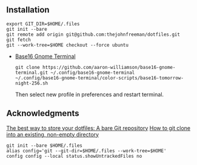 ## Installation

```
export GIT_DIR=$HOME/.files
git init --bare
git remote add origin git@github.com:thejohnfreeman/dotfiles.git
git fetch
git --work-tree=$HOME checkout --force ubuntu
```

- [Base16 Gnome Terminal](https://github.com/aaron-williamson/base16-gnome-terminal)

    ```
    git clone https://github.com/aaron-williamson/base16-gnome-terminal.git ~/.config/base16-gnome-terminal
    ~/.config/base16-gnome-terminal/color-scripts/base16-tomorrow-night-256.sh
    ```

    Then select new profile in preferences and restart terminal.

## Acknowledgments

[The best way to store your dotfiles: A bare Git repository](https://developer.atlassian.com/blog/2016/02/best-way-to-store-dotfiles-git-bare-repo/)
[How to git clone into an existing, non-empty directory](https://stackoverflow.com/a/33695754)

```
git init --bare $HOME/.files
alias config='git --git-dir=$HOME/.files --work-tree=$HOME'
config config --local status.showUntrackedFiles no
```
